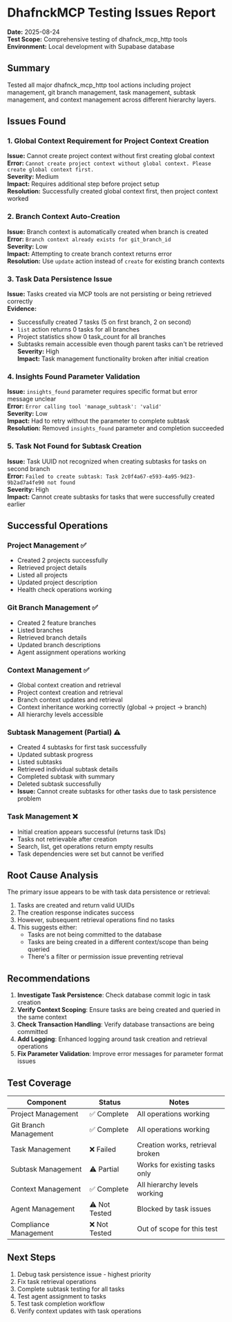 # DhafnckMCP Testing Issues Report
**Date:** 2025-08-24  
**Test Scope:** Comprehensive testing of dhafnck_mcp_http tools  
**Environment:** Local development with Supabase database

## Summary
Tested all major dhafnck_mcp_http tool actions including project management, git branch management, task management, subtask management, and context management across different hierarchy layers.

## Issues Found

### 1. Global Context Requirement for Project Context Creation
**Issue:** Cannot create project context without first creating global context  
**Error:** `Cannot create project context without global context. Please create global context first.`  
**Severity:** Medium  
**Impact:** Requires additional step before project setup  
**Resolution:** Successfully created global context first, then project context worked

### 2. Branch Context Auto-Creation
**Issue:** Branch context is automatically created when branch is created  
**Error:** `Branch context already exists for git_branch_id`  
**Severity:** Low  
**Impact:** Attempting to create branch context returns error  
**Resolution:** Use `update` action instead of `create` for existing branch contexts

### 3. Task Data Persistence Issue
**Issue:** Tasks created via MCP tools are not persisting or being retrieved correctly  
**Evidence:** 
- Successfully created 7 tasks (5 on first branch, 2 on second)
- `list` action returns 0 tasks for all branches
- Project statistics show 0 task_count for all branches
- Subtasks remain accessible even though parent tasks can't be retrieved
**Severity:** High  
**Impact:** Task management functionality broken after initial creation

### 4. Insights Found Parameter Validation
**Issue:** `insights_found` parameter requires specific format but error message unclear  
**Error:** `Error calling tool 'manage_subtask': 'valid'`  
**Severity:** Low  
**Impact:** Had to retry without the parameter to complete subtask  
**Resolution:** Removed `insights_found` parameter and completion succeeded

### 5. Task Not Found for Subtask Creation
**Issue:** Task UUID not recognized when creating subtasks for tasks on second branch  
**Error:** `Failed to create subtask: Task 2c0f4a67-e593-4a95-9d23-9b2ad7a4fe90 not found`  
**Severity:** High  
**Impact:** Cannot create subtasks for tasks that were successfully created earlier

## Successful Operations

### Project Management ✅
- Created 2 projects successfully
- Retrieved project details
- Listed all projects
- Updated project description
- Health check operations working

### Git Branch Management ✅
- Created 2 feature branches
- Listed branches
- Retrieved branch details
- Updated branch descriptions
- Agent assignment operations working

### Context Management ✅
- Global context creation and retrieval
- Project context creation and retrieval  
- Branch context updates and retrieval
- Context inheritance working correctly (global → project → branch)
- All hierarchy levels accessible

### Subtask Management (Partial) ⚠️
- Created 4 subtasks for first task successfully
- Updated subtask progress
- Listed subtasks
- Retrieved individual subtask details
- Completed subtask with summary
- Deleted subtask successfully
- **Issue:** Cannot create subtasks for other tasks due to task persistence problem

### Task Management ❌
- Initial creation appears successful (returns task IDs)
- Tasks not retrievable after creation
- Search, list, get operations return empty results
- Task dependencies were set but cannot be verified

## Root Cause Analysis

The primary issue appears to be with task data persistence or retrieval:
1. Tasks are created and return valid UUIDs
2. The creation response indicates success
3. However, subsequent retrieval operations find no tasks
4. This suggests either:
   - Tasks are not being committed to the database
   - Tasks are being created in a different context/scope than being queried
   - There's a filter or permission issue preventing retrieval

## Recommendations

1. **Investigate Task Persistence**: Check database commit logic in task creation
2. **Verify Context Scoping**: Ensure tasks are being created and queried in the same context
3. **Check Transaction Handling**: Verify database transactions are being committed
4. **Add Logging**: Enhanced logging around task creation and retrieval operations
5. **Fix Parameter Validation**: Improve error messages for parameter format issues

## Test Coverage

| Component | Status | Notes |
|-----------|--------|-------|
| Project Management | ✅ Complete | All operations working |
| Git Branch Management | ✅ Complete | All operations working |
| Task Management | ❌ Failed | Creation works, retrieval broken |
| Subtask Management | ⚠️ Partial | Works for existing tasks only |
| Context Management | ✅ Complete | All hierarchy levels working |
| Agent Management | ⚠️ Not Tested | Blocked by task issues |
| Compliance Management | ❌ Not Tested | Out of scope for this test |

## Next Steps

1. Debug task persistence issue - highest priority
2. Fix task retrieval operations
3. Complete subtask testing for all tasks
4. Test agent assignment to tasks
5. Test task completion workflow
6. Verify context updates with task operations